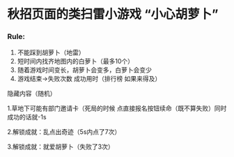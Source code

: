 # 秋招页面的类扫雷小游戏 “小心胡萝卜”

### Rule:

1. 不能踩到胡萝卜（地雷）
2. 短时间内找齐地图内的白萝卜（最多10个）
3. 随着游戏时间变长，胡萝卜会变多，白萝卜会变少
4. 游戏结束→失败次数 成功用时（排行榜 如果来得及）



隐藏内容（随机）

1.草地下可能有部门邀请卡（死局的时候 点直接报名按钮续命（既不算失败）同时成功的话就-1s

2.解锁成就：乱点出奇迹（5s内点了7次）

3.解锁成就：就爱胡萝卜（失败了3次）

